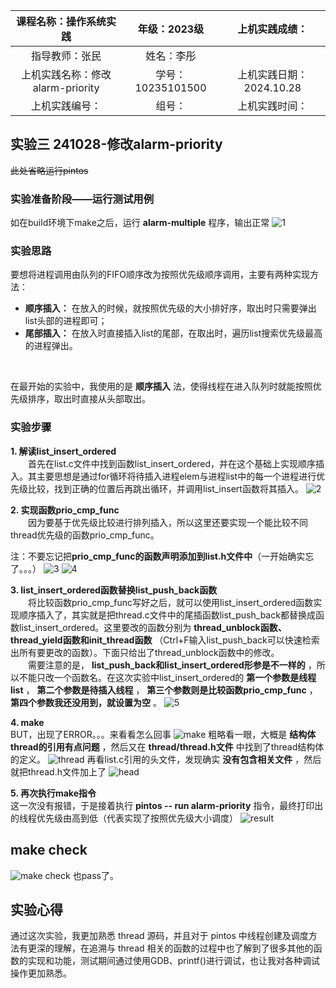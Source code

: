 |   课程名称：操作系统实践 |    年级：2023级    |   上机实践成绩：  |
| :--------------------: | :-----------------: | :----------------: |
|   指导教师：张民  |   姓名：李彤  |       |
|   上机实践名称：修改alarm-priority    |   学号：10235101500   |   上机实践日期：2024.10.28  |
|   上机实践编号：  |   组号：  |   上机实践时间：  |

## 实验三 241028-修改alarm-priority 
~~此处省略运行pintos~~            
### 实验准备阶段——运行测试用例
如在build环境下make之后，运行 **alarm-multiple** 程序，输出正常
![1](./alarm-multiple.png)

### 实验思路
要想将进程调用由队列的FIFO顺序改为按照优先级顺序调用，主要有两种实现方法：
* **顺序插入：** 在放入的时候，就按照优先级的大小排好序，取出时只需要弹出list头部的进程即可；
* **尾部插入：** 在放入时直接插入list的尾部，在取出时，遍历list搜索优先级最高的进程弹出。
<br>

在最开始的实验中，我使用的是 **顺序插入** 法，使得线程在进入队列时就能按照优先级排序，取出时直接从头部取出。

### 实验步骤
**1. 解读list_insert_ordered**      
&emsp;&emsp;首先在list.c文件中找到函数list_insert_ordered，并在这个基础上实现顺序插入。其主要思想是通过for循环将待插入进程elem与进程list中的每一个进程进行优先级比较，找到正确的位置后再跳出循环，并调用list_insert函数将其插入。
![2](./list_insert_ordered.png)         

**2. 实现函数prio_cmp_func**        
&emsp;&emsp;因为要基于优先级比较进行排列插入，所以这里还要实现一个能比较不同thread优先级的函数prio_cmp_func。       

注：不要忘记把**prio_cmp_func的函数声明添加到list.h文件中**（一开始确实忘了。。。）
![3](./cmp.png)
![4](./list.h.png)              

**3. list_insert_ordered函数替换list_push_back函数**        
&emsp;&emsp;将比较函数prio_cmp_func写好之后，就可以使用list_insert_ordered函数实现顺序插入了，其实就是把thread.c文件中的尾插函数list_push_back都替换成函数list_insert_ordered。这里要改的函数分别为 **thread_unblock函数、thread_yield函数和init_thread函数** （Ctrl+F输入list_push_back可以快速检索出所有要更改的函数）。下面只给出了thread_unblock函数中的修改。              
&emsp;&emsp;需要注意的是， **list_push_back和list_insert_ordered形参是不一样的** ，所以不能只改一个函数名。在这次实验中list_insert_ordered的 **第一个参数是线程list** ， **第二个参数是待插入线程** ， **第三个参数则是比较函数prio_cmp_func** ，**第四个参数我还没用到，就设置为空** 。
![5](./replace.png)

**4. make**             
BUT，出现了ERROR。。。来看看怎么回事
![make](./error.png)
粗略看一眼，大概是 **结构体thread的引用有点问题** ，然后又在 **thread/thread.h文件** 中找到了thread结构体的定义。
![thread](./thread.png)
再看list.c引用的头文件，发现确实 **没有包含相关文件** ，然后就把thread.h文件加上了
![head](./head.png)

**5. 再次执行make指令**             
这一次没有报错，于是接着执行 **pintos -- run alarm-priority** 指令，最终打印出的线程优先级由高到低（代表实现了按照优先级大小调度）
![result](./run.png)

## make check
![make check](./make%20check.png)
也pass了。

## 实验心得
通过这次实验，我更加熟悉 thread 源码，并且对于 pintos 中线程创建及调度方法有更深的理解，在追溯与 thread 相关的函数的过程中也了解到了很多其他的函数的实现和功能，测试期间通过使用GDB、printf()进行调试，也让我对各种调试操作更加熟悉。